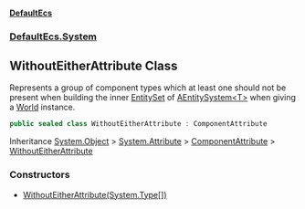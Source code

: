 #### [DefaultEcs](./index.md 'index')
### [DefaultEcs.System](./DefaultEcs-System.md 'DefaultEcs.System')
## WithoutEitherAttribute Class
Represents a group of component types which at least one should not be present when building the inner [EntitySet](./DefaultEcs-EntitySet.md 'DefaultEcs.EntitySet') of [AEntitySystem&lt;T&gt;](./DefaultEcs-System-AEntitySystem-T-.md 'DefaultEcs.System.AEntitySystem&lt;T&gt;') when giving a [World](./DefaultEcs-World.md 'DefaultEcs.World') instance.  
```csharp
public sealed class WithoutEitherAttribute : ComponentAttribute
```
Inheritance [System.Object](https://docs.microsoft.com/en-us/dotnet/api/System.Object 'System.Object') &gt; [System.Attribute](https://docs.microsoft.com/en-us/dotnet/api/System.Attribute 'System.Attribute') &gt; [ComponentAttribute](./DefaultEcs-System-ComponentAttribute.md 'DefaultEcs.System.ComponentAttribute') &gt; [WithoutEitherAttribute](./DefaultEcs-System-WithoutEitherAttribute.md 'DefaultEcs.System.WithoutEitherAttribute')  
### Constructors
- [WithoutEitherAttribute(System.Type[])](./DefaultEcs-System-WithoutEitherAttribute-WithoutEitherAttribute(System-Type--).md 'DefaultEcs.System.WithoutEitherAttribute.WithoutEitherAttribute(System.Type[])')
